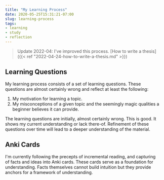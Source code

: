 ```yaml
---
title: "My Learning Process"
date: 2020-05-25T15:31:21-07:00
slug: learning-process
tags:
- learning
- study
- reflection
---
```


> Update 2022-04: I've improved this process. [How to write a thesis]({{< ref "2022-04-24-how-to-write-a-thesis.md" >}})

## Learning Questions

My learning process consists of a set of learning questions. These questions
are almost certainly wrong and reflect at least the following:

1. My motivation for learning a topic.
1. My misconceptions of a given topic and the seemingly magic qualities
   a beginner believes it can provide.

The learning questions are initially, almost certainly wrong. This is good. It
shows my current understanding or lack there-of. Refinement of these questions
over time will lead to a deeper understanding of the material.

## Anki Cards

I'm currently following the precepts of incremental reading, and capturing of
facts and ideas into Anki cards. These cards serve as a foundation for
understanding. Facts themselves cannot build intuition but they provide
anchors for a framework of understanding.



